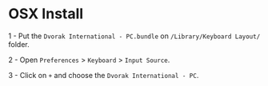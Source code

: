 # OSX Install
1 - Put the `Dvorak International - PC.bundle` on `/Library/Keyboard Layout/` folder.

2 - Open `Preferences` > `Keyboard` > `Input Source`.

3 - Click on `+` and choose the `Dvorak International - PC`.
